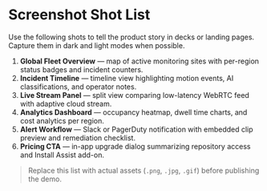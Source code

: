 # Screenshot Shot List

Use the following shots to tell the product story in decks or landing pages. Capture them in dark and light modes when possible.

1. **Global Fleet Overview** — map of active monitoring sites with per-region status badges and incident counters.
2. **Incident Timeline** — timeline view highlighting motion events, AI classifications, and operator notes.
3. **Live Stream Panel** — split view comparing low-latency WebRTC feed with adaptive cloud stream.
4. **Analytics Dashboard** — occupancy heatmap, dwell time charts, and cost analytics per region.
5. **Alert Workflow** — Slack or PagerDuty notification with embedded clip preview and remediation checklist.
6. **Pricing CTA** — in-app upgrade dialog summarizing repository access and Install Assist add-on.

> Replace this list with actual assets (`.png`, `.jpg`, `.gif`) before publishing the demo.
